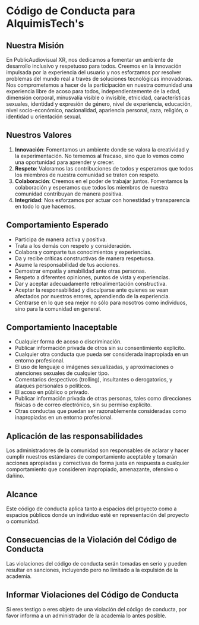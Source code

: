 # Código de Conducta para AlquimisTech's

## Nuestra Misión
En PublicAudiovisual XR, nos dedicamos a fomentar un ambiente de desarrollo inclusivo y respetuoso para todos. Creemos en la innovación impulsada por la experiencia del usuario y nos esforzamos por resolver problemas del mundo real a través de soluciones tecnológicas innovadoras. Nos comprometemos a hacer de la participación en nuestra comunidad una experiencia libre de acoso para todos, independientemente de la edad, dimensión corporal, minusvalía visible o invisible, etnicidad, características sexuales, identidad y expresión de género, nivel de experiencia, educación, nivel socio-económico, nacionalidad, apariencia personal, raza, religión, o identidad u orientación sexual.

## Nuestros Valores
1. **Innovación**: Fomentamos un ambiente donde se valora la creatividad y la experimentación. No tememos al fracaso, sino que lo vemos como una oportunidad para aprender y crecer.
2. **Respeto**: Valoramos las contribuciones de todos y esperamos que todos los miembros de nuestra comunidad se traten con respeto.
3. **Colaboración**: Creemos en el poder de trabajar juntos. Fomentamos la colaboración y esperamos que todos los miembros de nuestra comunidad contribuyan de manera positiva.
4. **Integridad**: Nos esforzamos por actuar con honestidad y transparencia en todo lo que hacemos.

## Comportamiento Esperado
- Participa de manera activa y positiva.
- Trata a los demás con respeto y consideración.
- Colabora y comparte tus conocimientos y experiencias.
- Da y recibe críticas constructivas de manera respetuosa.
- Asume la responsabilidad de tus acciones.
- Demostrar empatía y amabilidad ante otras personas.
- Respeto a diferentes opiniones, puntos de vista y experiencias.
- Dar y aceptar adecuadamente retroalimentación constructiva.
- Aceptar la responsabilidad y disculparse ante quienes se vean afectados por nuestros errores, aprendiendo de la experiencia.
- Centrarse en lo que sea mejor no sólo para nosotros como individuos, sino para la comunidad en general.

## Comportamiento Inaceptable
- Cualquier forma de acoso o discriminación.
- Publicar información privada de otros sin su consentimiento explícito.
- Cualquier otra conducta que pueda ser considerada inapropiada en un entorno profesional.
- El uso de lenguaje o imágenes sexualizadas, y aproximaciones o atenciones sexuales de cualquier tipo.
- Comentarios despectivos (trolling), insultantes o derogatorios, y ataques personales o políticos.
- El acoso en público o privado.
- Publicar información privada de otras personas, tales como direcciones físicas o de correo electrónico, sin su permiso explícito.
- Otras conductas que puedan ser razonablemente consideradas como inapropiadas en un entorno profesional.

## Aplicación de las responsabilidades
Los administradores de la comunidad son responsables de aclarar y hacer cumplir nuestros estándares de comportamiento aceptable y tomarán acciones apropiadas y correctivas de forma justa en respuesta a cualquier comportamiento que consideren inapropiado, amenazante, ofensivo o dañino.

## Alcance
Este código de conducta aplica tanto a espacios del proyecto como a espacios públicos donde un individuo esté en representación del proyecto o comunidad.

## Consecuencias de la Violación del Código de Conducta
Las violaciones del código de conducta serán tomadas en serio y pueden resultar en sanciones, incluyendo pero no limitado a la expulsión de la academia.

## Informar Violaciones del Código de Conducta
Si eres testigo o eres objeto de una violación del código de conducta, por favor informa a un administrador de la academia lo antes posible.
